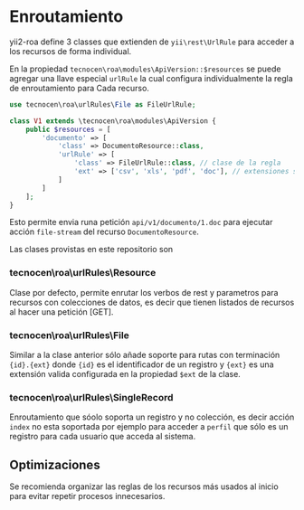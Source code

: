 Enroutamiento
=============

yii2-roa define 3 classes que extienden de `yii\rest\UrlRule` para acceder a los
recursos de forma individual.

En la propiedad `tecnocen\roa\modules\ApiVersion::$resources` se puede agregar
una llave especial `urlRule` la cual configura individualmente la regla de
enroutamiento para Cada recurso.

```php
use tecnocen\roa\urlRules\File as FileUrlRule;

class V1 extends \tecnocen\roa\modules\ApiVersion {
    public $resources = [
        'documento' => [
            'class' => DocumentoResource::class,
            'urlRule' => [
                'class' => FileUrlRule::class, // clase de la regla
                'ext' => ['csv', 'xls', 'pdf', 'doc'], // extensiones soportadas
            ]
        ]
    ];
}
```

Esto permite envia runa petición `api/v1/documento/1.doc` para ejecutar acción
`file-stream` del recurso `DocumentoResource`.

Las clases provistas en este repositorio son

### tecnocen\roa\urlRules\Resource

Clase por defecto, permite enrutar los verbos de rest y parametros para
recursos con colecciones de datos, es decir que tienen listados de recursos al
hacer una petición [GET].

### tecnocen\roa\urlRules\File

Similar a la clase anterior sólo añade soporte para rutas con terminación
`{id}.{ext}` donde `{id}` es el identificador de un registro y `{ext}` es una
extensión valida configurada en la propiedad `$ext` de la clase.

### tecnocen\roa\urlRules\SingleRecord

Enroutamiento que sóolo soporta un registro y no colección, es decir acción
`index` no esta soportada por ejemplo para acceder a `perfil` que sólo es un
registro para cada usuario que acceda al sistema.


Optimizaciones
--------------

Se recomienda organizar las reglas de los recursos más usados al inicio para
evitar repetir procesos innecesarios.
